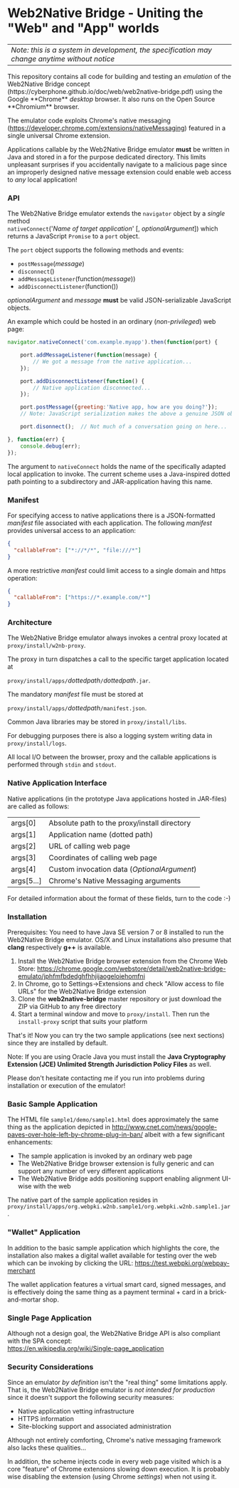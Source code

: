 # Web2Native Bridge - Uniting the "Web" and "App" worlds

<table><tr><td><i>Note: this is a system in development, the specification may change anytime without notice</i></td></tr></table>
This repository contains all code for building and testing an <i>emulation</i> of
the Web2Native Bridge concept
(https://cyberphone.github.io/doc/web/web2native-bridge.pdf)
using the Google **Chrome** <i>desktop</i> browser.  It also runs on the Open Source **Chromium** browser. 

The emulator code exploits Chrome's native messaging (https://developer.chrome.com/extensions/nativeMessaging)
featured in a single universal Chrome extension.

Applications callable by the Web2Native Bridge emulator **must** be written in Java and stored in a for the purpose
dedicated directory.  This limits unpleasant surprises
if you accidentally navigate to a malicious page since
an improperly designed native message extension could enable web access to *any* local application!

### API
The Web2Native Bridge emulator extends the <code>navigator</code> object by a *single* method<br>
<code>nativeConnect</code>('*Name of target application*' [, *optionalArgument*]) which
returns a JavaScript <code>Promise</code> to a <code>port</code> object.

The <code>port</code> object supports the following methods and events:
* <code>postMessage</code>(*message*)
* <code>disconnect</code>()
* <code>addMessageListener</code>(function(*message*))
* <code>addDisconnectListener</code>(function())

*optionalArgument* and *message* **must** be valid JSON-serializable JavaScript objects.

An example which could be hosted in an ordinary (*non-privileged*) web page:
```javascript
navigator.nativeConnect('com.example.myapp').then(function(port) {

    port.addMessageListener(function(message) {
        // We got a message from the native application...
    });

    port.addDisconnectListener(function() {
        // Native application disconnected...
    });

    port.postMessage({greeting:'Native app, how are you doing?'});
    // Note: JavaScript serialization makes the above a genuine JSON object

    port.disonnect();  // Not much of a conversation going on here...

}, function(err) {
    console.debug(err);
});
```
The argument to <code>nativeConnect</code> holds the name of the specifically adapted local application to invoke.   The current scheme uses a Java-inspired dotted path pointing to a subdirectory and JAR-application having this name.

### Manifest
For specifying access to native applications there is a JSON-formatted *manifest* file associated with each application.
The following *manifest* provides universal access to an application:
```json
{
  "callableFrom": ["*://*/*", "file:///*"]
}
```
A more restrictive *manifest* could limit access to a single domain and https operation:
```json
{
  "callableFrom": ["https://*.example.com/*"]
}
```

### Architecture
The Web2Native Bridge emulator always invokes a central proxy located at <code>proxy/install/w2nb-proxy</code>.<br>

The proxy in turn dispatches a call to the specific target application located at<br><code>
proxy/install/apps/</code>*dottedpath*<code>/</code>*dottedpath*<code>.jar</code>.

The mandatory *manifest* file must be stored at<br><code>
proxy/install/apps/</code>*dottedpath*<code>/manifest.json</code>.

Common Java libraries may be stored in <code>proxy/install/libs</code>.

For debugging purposes there is also a logging system writing data in <code>proxy/install/logs</code>.

All local I/O between the browser, proxy and the callable applications
is performed through <code>stdin</code> and <code>stdout</code>.

### Native Application Interface
Native applications (in the prototype Java applications hosted in JAR-files) are called as follows:
<table>
<tr><td>args[0]</td><td>Absolute path to the proxy/install directory</td></tr>
<tr><td>args[1]</td><td>Application name (dotted path)</td></tr>
<tr><td>args[2]</td><td>URL of calling web page</td></tr>
<tr><td>args[3]</td><td>Coordinates of calling web page</td></tr>
<tr><td>args[4]</td><td>Custom invocation data (<i>OptionalArgument</i>)</td></tr>
<tr><td>args[5...]</td><td>Chrome's Native Messaging arguments</td></tr>
</table>
For detailed information about the format of these fields, turn to the code :-)

### Installation
Prerequisites: You need to have Java SE version 7 or 8 installed to run the Web2Native Bridge emulator. OS/X and Linux
installations also presume that **clang** respectively **g++** is available.

1. Install the Web2Native Bridge browser extension from the Chrome Web Store:
https://chrome.google.com/webstore/detail/web2native-bridge-emulato/jphfmfbdedghfhhjijaogeloiehomfni
2. In Chrome, go to Settings->Extensions and check "Allow access to file URLs" for the Web2Native Bridge extension
3. Clone the **web2native-bridge** master repository or just download the ZIP via GitHub to any free directory
4. Start a terminal window and move to <code>proxy/install</code>. Then run the <code>install-proxy</code> script that suits your platform

That's it!  Now you can try the two sample applications (see next sections) since they are installed by default.

Note: If you are using Oracle Java you must install the **Java Cryptography Extension (JCE) Unlimited Strength Jurisdiction Policy Files** as well.

Please don't hesitate contacting me if you run into problems during installation or execution of the emulator!

### Basic Sample Application
The HTML file <code>sample1/demo/sample1.html</code> does approximately
the same thing as the application depicted in
http://www.cnet.com/news/google-paves-over-hole-left-by-chrome-plug-in-ban/
albeit with a few significant enhancements:
* The sample application is invoked by an ordinary web page
* The Web2Native Bridge browser extension is fully generic and can support any number of very different applications
* The Web2Native Bridge adds positioning support enabling alignment UI-wise with the web  

The native part of the sample application resides in <code>proxy/install/apps/org.webpki.w2nb.sample1/org.webpki.w2nb.sample1.jar</code>.

### "Wallet" Application
In addition to the basic sample application which highlights the core, the installation also makes a digital wallet
available for testing over the web which can be invoking by clicking the URL:
https://test.webpki.org/webpay-merchant

The wallet application features a virtual smart card, signed messages, and is effectively doing the
same thing as a payment terminal + card in a brick-and-mortar shop.

### Single Page Application
Although not a design goal, the Web2Native Bridge API is also compliant with the SPA concept:<br>
https://en.wikipedia.org/wiki/Single-page_application

### Security Considerations
Since an emulator *by definition* isn't the "real thing" some limitations apply. That is, the Web2Native Bridge
emulator is *not intended for production* since it doesn't support the following security measures:
* Native application vetting infrastructure
* HTTPS information
* Site-blocking support and associated administration
 
Although not entirely comforting, Chrome's native messaging framework also lacks these qualities...

In addition, the scheme injects code in every web page visited which is a core "feature" of Chrome extensions
slowing down execution.  It is probably wise disabling the extension (using Chrome *settings*) when not using it.
